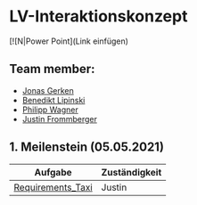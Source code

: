 #  LV-Interaktionskonzept

[![N|Power Point](Link einfügen)

## Team member:

- [Jonas Gerken](https://github.com/JonasGerken )
- [Benedikt Lipinski](https://github.com/beLipinski)
- [Philipp Wagner](https://github.com/VisioNyrix)
- [Justin Frommberger](https://github.com/JustinF97)

## 1. Meilenstein (05.05.2021)

| Aufgabe                                                                                                                | Zuständigkeit | 
| ------------- | -------- |
| [Requirements_Taxi](https://github.com/elehshl/mqtt_exercise_2021/blob/master/Design/requirements/taxi_requirements.md) | Justin       | 
